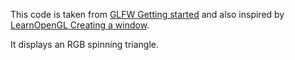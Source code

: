 This code is taken from [GLFW Getting started](https://www.glfw.org/docs/latest/quick.html)
and also inspired by [LearnOpenGL Creating a window](https://learnopengl.com/Getting-started/Creating-a-window).

It displays an RGB spinning triangle.